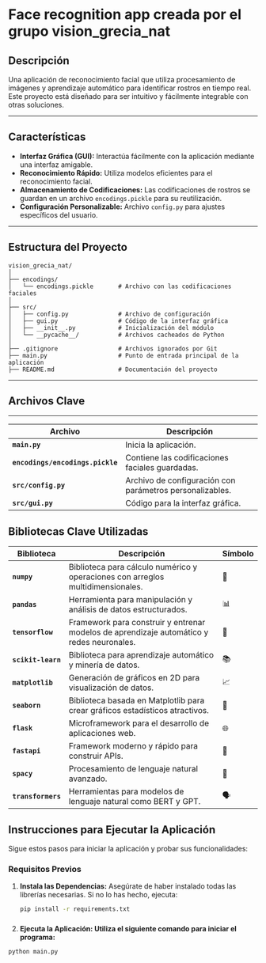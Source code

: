 #
# Face recognition app creada por el grupo vision_grecia_nat

## Descripción
Una aplicación de reconocimiento facial que utiliza procesamiento de imágenes y aprendizaje automático para identificar rostros en tiempo real. Este proyecto está diseñado para ser intuitivo y fácilmente integrable con otras soluciones.

---

## Características
- **Interfaz Gráfica (GUI):** Interactúa fácilmente con la aplicación mediante una interfaz amigable.
- **Reconocimiento Rápido:** Utiliza modelos eficientes para el reconocimiento facial.
- **Almacenamiento de Codificaciones:** Las codificaciones de rostros se guardan en un archivo `encodings.pickle` para su reutilización.
- **Configuración Personalizable:** Archivo `config.py` para ajustes específicos del usuario.

---

## Estructura del Proyecto
```plaintext
vision_grecia_nat/
│
├── encodings/
│   └── encodings.pickle       # Archivo con las codificaciones faciales
│
├── src/
│   ├── config.py              # Archivo de configuración
│   ├── gui.py                 # Código de la interfaz gráfica
│   ├── __init__.py            # Inicialización del módulo
│   └── __pycache__/           # Archivos cacheados de Python
│
├── .gitignore                 # Archivos ignorados por Git
├── main.py                    # Punto de entrada principal de la aplicación
├── README.md                  # Documentación del proyecto

```
---
## Archivos Clave
---

| Archivo                         | Descripción                                        |
|---------------------------------|----------------------------------------------------|
| **`main.py`**                   | Inicia la aplicación.                              |
| **`encodings/encodings.pickle`**| Contiene las codificaciones faciales guardadas.    |
| **`src/config.py`**             | Archivo de configuración con parámetros personalizables. |
| **`src/gui.py`**                | Código para la interfaz gráfica.                  |



## Bibliotecas Clave Utilizadas


| Biblioteca              | Descripción                                                                                  | Símbolo         |
|-------------------------|----------------------------------------------------------------------------------------------|-----------------|
| **`numpy`**             | Biblioteca para cálculo numérico y operaciones con arreglos multidimensionales.             | 🔢             |
| **`pandas`**            | Herramienta para manipulación y análisis de datos estructurados.                            | 📊             |
| **`tensorflow`**        | Framework para construir y entrenar modelos de aprendizaje automático y redes neuronales.    | 🤖             |
| **`scikit-learn`**      | Biblioteca para aprendizaje automático y minería de datos.                                   | 📚             |
| **`matplotlib`**        | Generación de gráficos en 2D para visualización de datos.                                    | 📈             |
| **`seaborn`**           | Biblioteca basada en Matplotlib para crear gráficos estadísticos atractivos.                 | 🌊             |
| **`flask`**             | Microframework para el desarrollo de aplicaciones web.                                       | 🌐             |
| **`fastapi`**           | Framework moderno y rápido para construir APIs.                                              | 🚀             |
| **`spacy`**             | Procesamiento de lenguaje natural avanzado.                                                 | 🧠             |
| **`transformers`**      | Herramientas para modelos de lenguaje natural como BERT y GPT.                               | 🗣️             |




## Instrucciones para Ejecutar la Aplicación

Sigue estos pasos para iniciar la aplicación y probar sus funcionalidades:

### Requisitos Previos
1. **Instala las Dependencias:**
   Asegúrate de haber instalado todas las librerías necesarias. Si no lo has hecho, ejecuta:
   ```bash
   pip install -r requirements.txt
   ```

###
2. **Ejecuta la Aplicación: Utiliza el siguiente comando para iniciar el programa:**
  ```
  python main.py
  ```

